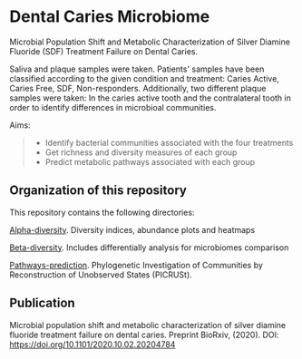 # Dental Caries Microbiome

Microbial Population Shift and Metabolic Characterization of Silver Diamine Fluoride (SDF) Treatment Failure on Dental Caries.

Saliva and plaque samples were taken. Patients' samples have been classified according to the given condition and treatment: Caries Active, Caries Free, SDF, Non-responders.  Additionally, two different plaque samples were taken: In the caries active tooth and the contralateral tooth in order to identify differences in microbioal communities.

Aims: 

> * Identify bacterial communities associated with the four treatments 
> * Get richness and diversity measures of each group
> * Predict metabolic pathways associated with each group

 ## Organization of this repository

 This repository contains the following directories:

[Alpha-diversity](https://github.com/mariaasierra/Dental_Caries/tree/master/Alpha-diversity). Diversity indices, abundance plots and heatmaps
 
[Beta-diversity](https://github.com/mariaasierra/Dental_Caries/tree/master/Beta-diversity). Includes differentially analysis for microbiomes comparison 

[Pathways-prediction](https://github.com/mariaasierra/Dental_Caries/tree/master/Pathways-prediction). Phylogenetic Investigation of Communities by Reconstruction of Unobserved States (PICRUSt).

## Publication

Microbial population shift and metabolic characterization of silver diamine fluoride treatment failure on dental caries. Preprint BioRxiv, (2020). DOI: https://doi.org/10.1101/2020.10.02.20204784
